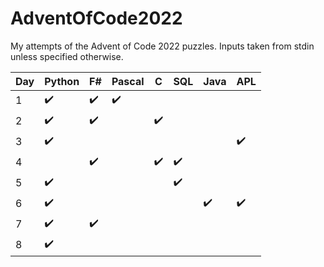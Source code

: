 # AdventOfCode2022
My attempts of the Advent of Code 2022 puzzles. 
Inputs taken from stdin unless specified otherwise.

|Day|Python|F#|Pascal|C|SQL|Java|APL|
|-|-|-|-|-|-|-|-|
|1|✔️|✔️|✔️|||||
|2|✔️|✔️||✔️||||
|3|✔️||||||✔️|
|4||✔️||✔️|✔️|||
|5|✔️||||✔️|||
|6|✔️|||||✔️|✔️|
|7|✔️|✔️||||||
|8|✔️|||||||
